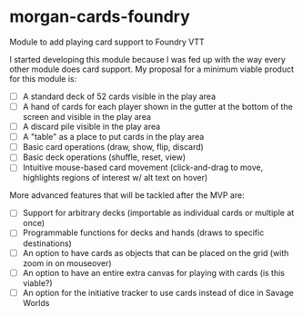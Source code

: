 # morgan-cards-foundry
Module to add playing card support to Foundry VTT

I started developing this module because I was fed up with the way every other module does card support. My proposal for a minimum viable product for this module is:
- [ ] A standard deck of 52 cards visible in the play area
- [ ] A hand of cards for each player shown in the gutter at the bottom of the screen and visible in the play area
- [ ] A discard pile visible in the play area
- [ ] A "table" as a place to put cards in the play area
- [ ] Basic card operations (draw, show, flip, discard)
- [ ] Basic deck operations (shuffle, reset, view)
- [ ] Intuitive mouse-based card movement (click-and-drag to move, highlights regions of interest w/ alt text on hover)

More advanced features that will be tackled after the MVP are:
- [ ] Support for arbitrary decks (importable as individual cards or multiple at once)
- [ ] Programmable functions for decks and hands (draws to specific destinations)
- [ ] An option to have cards as objects that can be placed on the grid (with zoom in on mouseover)
- [ ] An option to have an entire extra canvas for playing with cards (is this viable?)
- [ ] An option for the initiative tracker to use cards instead of dice in Savage Worlds

